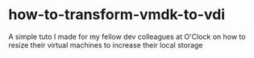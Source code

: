 # how-to-transform-vmdk-to-vdi
A simple tuto I made for my fellow dev colleagues at O'Clock on how to resize their virtual machines to increase their local storage

